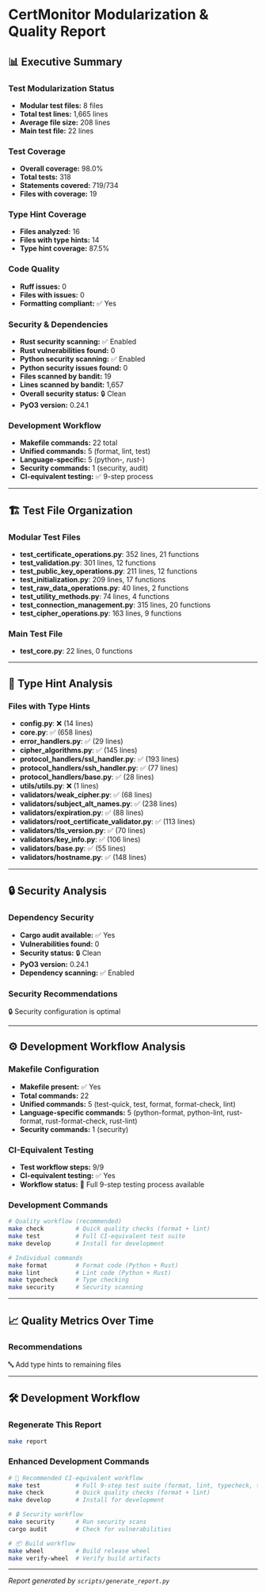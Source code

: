 # CertMonitor Modularization & Quality Report

## 📊 Executive Summary

### Test Modularization Status
- **Modular test files:** 8 files
- **Total test lines:** 1,665 lines
- **Average file size:** 208 lines
- **Main test file:** 22 lines

### Test Coverage
- **Overall coverage:** 98.0%
- **Total tests:** 318
- **Statements covered:** 719/734
- **Files with coverage:** 19

### Type Hint Coverage
- **Files analyzed:** 16
- **Files with type hints:** 14
- **Type hint coverage:** 87.5%

### Code Quality
- **Ruff issues:** 0
- **Files with issues:** 0
- **Formatting compliant:** ✅ Yes

### Security & Dependencies
- **Rust security scanning:** ✅ Enabled
- **Rust vulnerabilities found:** 0
- **Python security scanning:** ✅ Enabled
- **Python security issues found:** 0
- **Files scanned by bandit:** 19
- **Lines scanned by bandit:** 1,657
- **Overall security status:** 🔒 Clean
- **PyO3 version:** 0.24.1

### Development Workflow
- **Makefile commands:** 22 total
- **Unified commands:** 5 (format, lint, test)
- **Language-specific:** 5 (python-*, rust-*)
- **Security commands:** 1 (security, audit)
- **CI-equivalent testing:** ✅ 9-step process

---

## 🏗️ Test File Organization

### Modular Test Files
- **test_certificate_operations.py**: 352 lines, 21 functions
- **test_validation.py**: 301 lines, 12 functions
- **test_public_key_operations.py**: 211 lines, 12 functions
- **test_initialization.py**: 209 lines, 17 functions
- **test_raw_data_operations.py**: 40 lines, 2 functions
- **test_utility_methods.py**: 74 lines, 4 functions
- **test_connection_management.py**: 315 lines, 20 functions
- **test_cipher_operations.py**: 163 lines, 9 functions

### Main Test File
- **test_core.py**: 22 lines, 0 functions

---

## 🎯 Type Hint Analysis

### Files with Type Hints
- **config.py**: ❌ (14 lines)
- **core.py**: ✅ (658 lines)
- **error_handlers.py**: ✅ (29 lines)
- **cipher_algorithms.py**: ✅ (145 lines)
- **protocol_handlers/ssl_handler.py**: ✅ (193 lines)
- **protocol_handlers/ssh_handler.py**: ✅ (77 lines)
- **protocol_handlers/base.py**: ✅ (28 lines)
- **utils/utils.py**: ❌ (1 lines)
- **validators/weak_cipher.py**: ✅ (68 lines)
- **validators/subject_alt_names.py**: ✅ (238 lines)
- **validators/expiration.py**: ✅ (88 lines)
- **validators/root_certificate_validator.py**: ✅ (113 lines)
- **validators/tls_version.py**: ✅ (70 lines)
- **validators/key_info.py**: ✅ (106 lines)
- **validators/base.py**: ✅ (55 lines)
- **validators/hostname.py**: ✅ (148 lines)

---

## 🔒 Security Analysis

### Dependency Security
- **Cargo audit available:** ✅ Yes
- **Vulnerabilities found:** 0
- **Security status:** 🔒 Clean
- **PyO3 version:** 0.24.1
- **Dependency scanning:** ✅ Enabled


### Security Recommendations
🔒 Security configuration is optimal

---

## ⚙️ Development Workflow Analysis

### Makefile Configuration
- **Makefile present:** ✅ Yes
- **Total commands:** 22
- **Unified commands:** 5 (test-quick, test, format, format-check, lint)
- **Language-specific commands:** 5 (python-format, python-lint, rust-format, rust-format-check, rust-lint)
- **Security commands:** 1 (security)


### CI-Equivalent Testing
- **Test workflow steps:** 9/9
- **CI-equivalent testing:** ✅ Yes
- **Workflow status:** 🚀 Full 9-step testing process available


### Development Commands
```bash
# Quality workflow (recommended)
make check         # Quick quality checks (format + lint)
make test          # Full CI-equivalent test suite
make develop       # Install for development

# Individual commands
make format        # Format code (Python + Rust)
make lint          # Lint code (Python + Rust) 
make typecheck     # Type checking
make security      # Security scanning
```

---

## 📈 Quality Metrics Over Time

### Recommendations
🔤 Add type hints to remaining files

---

## 🛠️ Development Workflow

### Regenerate This Report
```bash
make report
```

### Enhanced Development Commands
```bash
# 🚀 Recommended CI-equivalent workflow
make test          # Full 9-step test suite (format, lint, typecheck, test, build)
make check         # Quick quality checks (format + lint)
make develop       # Install for development

# 🔒 Security workflow
make security      # Run security scans
cargo audit        # Check for vulnerabilities

# 📦 Build workflow  
make wheel         # Build release wheel
make verify-wheel  # Verify build artifacts
```

---

*Report generated by `scripts/generate_report.py`*
